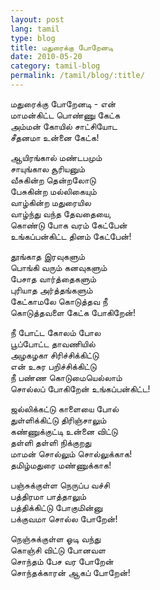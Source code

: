 ```yaml
---
layout: post
lang: tamil
type: blog
title: மதுரைக்கு போறேனடி
date: 2010-05-20
category: tamil-blog
permalink: /tamil/blog/:title/
---
```


மதுரைக்கு போறேனடி - என் <br/>
மாமன்கிட்ட பொண்ணு கேட்க <br/>
அம்மன் கோயில் சாட்சியோட <br/>
சீதனமா உன்னை கேட்க!

ஆயிரங்கால் மண்டபமும் <br/>
சாயுங்கால சூரியனும் <br/>
வீசுகின்ற தென்றலோடு <br/>
பேசுகின்ற மல்லிகையும் <br/>
வாழ்கின்ற மதுரையில <br/>
வாழ்ந்து வந்த தேவதையை, <br/>
கொண்டு போக வரம் கேட்பேன் <br/>
உங்கப்பன்கிட்ட தினம் கேட்பேன்!

தூங்காத இரவுகளும் <br/>
பொங்கி வரும் கனவுகளும் <br/>
பேசாத வார்த்தைகளும் <br/>
புரியாத அர்த்தங்களும் <br/>
கேட்காமலே கொடுத்தவ நீ <br/>
கொடுத்தவளை கேட்க போகிறேன்!

நீ போட்ட கோலம் போல <br/>
பூப்போட்ட தாவணியில் <br/>
அழகழகா சிரிச்சிக்கிட்டு <br/>
என் உசுர பறிச்சிக்கிட்டு <br/>
நீ பண்ண கொடுமையெல்லாம் <br/>
சொல்லப் போகிறேன் உங்கப்பன்கிட்ட!

ஜல்லிக்கட்டு காளையை போல் <br/>
துள்ளிக்கிட்டு திரிஞ்சாலும் <br/>
கண்ணுக்குட்டி உன்னை விட்டு <br/>
தள்ளி தள்ளி நிக்குறது <br/>
மாமன் சொல்லும் சொல்லுக்காக! <br/>
தமிழ்மதுரை மண்ணுக்காக!

பஞ்சுக்குள்ள நெருப்ப வச்சி <br/>
பத்திரமா பாத்தாலும் <br/>
பத்திக்கிட்டு போகுமின்னு <br/>
பக்குவமா சொல்ல போறேன்!

நெஞ்சுக்குள்ள ஓடி வந்து <br/>
கொஞ்சி விட்டு போனவள <br/>
சொந்தம் பேச வர போறேன் <br/>
சொந்தக்காரன் ஆகப் போறேன்!
